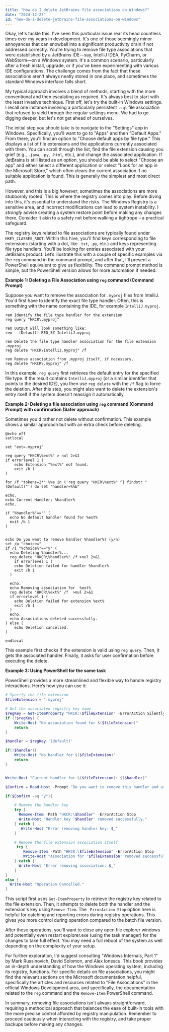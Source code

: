 ```yaml
---
title: "How do I delete JetBrains file associations on Windows?"
date: "2024-12-23"
id: "how-do-i-delete-jetbrains-file-associations-on-windows"
---
```


Okay, let's tackle this. I've seen this particular issue rear its head countless times over my years in development. It's one of those seemingly minor annoyances that can snowball into a significant productivity drain if not addressed correctly. You're trying to remove file type associations that were established by a JetBrains IDE—say, IntelliJ IDEA, PyCharm, or WebStorm—on a Windows system. It's a common scenario, particularly after a fresh install, upgrade, or if you've been experimenting with various IDE configurations. The challenge comes from the fact that these associations aren't always neatly stored in one place, and sometimes the standard Windows interface falls short.

My typical approach involves a blend of methods, starting with the more conventional and then escalating as required. It's always best to start with the least invasive technique. First off, let's try the built-in Windows settings. I recall one instance involving a particularly persistent `.sql` file association that refused to yield through the regular settings menu. We had to go digging deeper, but let's not get ahead of ourselves.

The initial step you should take is to navigate to the "Settings" app in Windows. Specifically, you'll want to go to "Apps" and then "Default Apps." From there, you'll find an option to "Choose default apps by file type." This displays a list of file extensions and the applications currently associated with them. You can scroll through the list, find the file extension causing you grief (e.g., `.java`, `.py`, `.html`, etc.), and change the associated application. If JetBrains is still listed as an option, you should be able to select "Choose an app" and either select a different application or select "Look for an app in the Microsoft Store," which often clears the current association if no suitable application is found. This is generally the simplest and most direct path.

However, and this is a big *however*, sometimes the associations are more stubbornly rooted. This is where the registry comes into play. Before diving into this, it's essential to understand the risks. The Windows Registry is a sensitive area, and incorrect modifications can lead to system instability. I *strongly* advise creating a system restore point before making any changes there. Consider it akin to a safety net before walking a tightrope – a practical safeguard.

The registry keys related to file associations are typically found under `HKEY_CLASSES_ROOT`. Within this hive, you'll find keys corresponding to file extensions (starting with a dot, like `.txt`, `.py`, etc.) and keys representing file type handlers. You'll be looking for entries associated with your JetBrains product. Let’s illustrate this with a couple of specific examples via the `reg` command in the command prompt, and after that, I'll present a PowerShell equivalent to give us flexibility. The command prompt method is simple, but the PowerShell version allows for more automation if needed.

**Example 1: Deleting a File Association using `reg` command (Command Prompt)**

Suppose you want to remove the association for `.myproj` files from IntelliJ. You'd first have to identify the exact file type handler. Often, this is something with the name containing the IDE, for example `IntelliJ.myproj`.

```batch
rem Identify the file type handler for the extension
reg query "HKCR\.myproj"

rem Output will look something like:
rem   (Default) REG_SZ IntelliJ.myproj

rem Delete the file type handler association for the file extension .myproj
reg delete "HKCR\IntelliJ.myproj" /f

rem Remove association from .myproj itself, if necessary.
reg delete "HKCR\.myproj" /f
```

In this example, `reg query` first retrieves the default entry for the specified file type. If the result contains `IntelliJ.myproj` (or a similar identifier that points to the desired IDE), you then use `reg delete` with the `/f` flag to force the deletion. After this step, you might also want to delete the extension's entry itself if the system doesn't reassign it automatically.

**Example 2: Deleting a file association using `reg` command (Command Prompt) with confirmation (Safer approach)**

Sometimes you'd rather not delete without confirmation. This example shows a similar approach but with an extra check before deleting.

```batch
@echo off
setlocal

set "ext=.myproj"

reg query "HKCR\%ext%" > nul 2>&1
if errorlevel 1 (
    echo Extension "%ext%" not found.
    exit /b 1
)

for /f "tokens=2*" %%a in ('reg query "HKCR\%ext%" ^| findstr "(Default)"') do set "handler=%%b"

echo.
echo Current Handler: %handler%
echo.

if "%handler%"=="" (
  echo No default handler found for %ext%
  exit /b 1
)


echo Do you want to remove handler %handler%? (y/n)
set /p "choice="
if /i "%choice%"=="y" (
  echo Deleting %handler%...
  reg delete "HKCR\%handler%" /f >nul 2>&1
    if errorlevel 1 (
    echo Deletion failed for handler %handler%
    exit /b 1
  )

  echo.
  echo Removing association for  %ext%
  reg delete "HKCR\%ext%" /f  >nul 2>&1
  if errorlevel 1 (
    echo Deletion failed for extension %ext%
    exit /b 1
  )
  echo.
  echo Associations deleted successfully.
) else (
    echo Deletion cancelled.
)

endlocal
```

This example first checks if the extension is valid using `reg query`. Then, it gets the associated handler. Finally, it asks for user confirmation before executing the delete.

**Example 3: Using PowerShell for the same task**

PowerShell provides a more streamlined and flexible way to handle registry interactions. Here’s how you can use it:

```powershell
# Specify the file extension
$fileExtension = ".myproj"

# Get the associated registry key name
$regKey = Get-ItemProperty "HKCR:\$fileExtension" -ErrorAction SilentlyContinue | Select-Object "(default)"
if (!$regKey) {
    Write-Host "No association found for $($fileExtension)"
    return
}

$handler = $regKey.'(default)'

if(!$handler){
    Write-Host "No handler for $($fileExtension)"
    return
}


Write-Host "Current handler for $($fileExtension): $($handler)"

$Confirm = Read-Host -Prompt "Do you want to remove this handler and association? (y/n)"

if($Confirm -eq "y"){

    # Remove the handler key
    try {
      Remove-Item -Path "HKCR:\$handler" -ErrorAction Stop
      Write-Host "Handler key '$handler' removed successfully."
    } catch {
       Write-Host "Error removing handler key: $_"
    }

    # Remove the file extension association itself
     try {
        Remove-Item -Path "HKCR:\$fileExtension" -ErrorAction Stop
        Write-Host "Association for '$fileExtension' removed successfully."
    } catch {
      Write-Host "Error removing association: $_"
    }
}
else {
  Write-Host "Operation Cancelled."
}

```

This script first uses `Get-ItemProperty` to retrieve the registry key related to the file extension. Then, it attempts to delete both the handler and the extension's key using `Remove-Item`. The `-ErrorAction Stop` option here is helpful for catching and reporting errors during registry operations. This gives you more control during operation compared to the batch file version.

After these operations, you'll want to close any open file explorer windows and potentially even restart explorer.exe (using the task manager) for the changes to take full effect. You may need a full reboot of the system as well depending on the complexity of your setup.

For further exploration, I'd suggest consulting "Windows Internals, Part 1" by Mark Russinovich, David Solomon, and Alex Ionescu. This book provides an in-depth understanding of how the Windows operating system, including its registry, functions. For specific details on file associations, you might find the relevant sections on the Microsoft documentation helpful, specifically the articles and resources related to "File Associations" in the official Windows Development area, and specifically, the documentation related to the `reg` command and the `Remove-Item` PowerShell command.

In summary, removing file associations isn't always straightforward, requiring a methodical approach that balances the ease of built-in tools with the more precise control afforded by registry manipulation. Remember to proceed cautiously when interacting with the registry, and take proper backups before making any changes.
